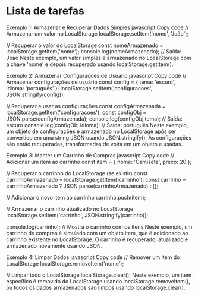 # Lista de tarefas 

Exemplo 1: Armazenar e Recuperar Dados Simples
javascript
Copy code
// Armazenar um valor no LocalStorage
localStorage.setItem('nome', 'João');

// Recuperar o valor do LocalStorage
const nomeArmazenado = localStorage.getItem('nome');
console.log(nomeArmazenado); // Saída: João
Neste exemplo, um valor simples é armazenado no LocalStorage com a chave 'nome' e depois recuperado usando localStorage.getItem().

Exemplo 2: Armazenar Configurações de Usuário
javascript
Copy code
// Armazenar configurações de usuário
const config = {
  tema: 'escuro',
  idioma: 'português'
};
localStorage.setItem('configuracoes', JSON.stringify(config));

// Recuperar e usar as configurações
const configArmazenada = localStorage.getItem('configuracoes');
const configObj = JSON.parse(configArmazenada);
console.log(configObj.tema); // Saída: escuro
console.log(configObj.idioma); // Saída: português
Neste exemplo, um objeto de configurações é armazenado no LocalStorage após ser convertido em uma string JSON usando JSON.stringify(). As configurações são então recuperadas, transformadas de volta em um objeto e usadas.

Exemplo 3: Manter um Carrinho de Compras
javascript
Copy code
// Adicionar um item ao carrinho
const item = {
  nome: 'Camiseta',
  preco: 20
};

// Recuperar o carrinho do LocalStorage (se existir)
const carrinhoArmazenado = localStorage.getItem('carrinho');
const carrinho = carrinhoArmazenado ? JSON.parse(carrinhoArmazenado) : [];

// Adicionar o novo item ao carrinho
carrinho.push(item);

// Armazenar o carrinho atualizado no LocalStorage
localStorage.setItem('carrinho', JSON.stringify(carrinho));

console.log(carrinho); // Mostra o carrinho com os itens
Neste exemplo, um carrinho de compras é simulado com um objeto item, que é adicionado ao carrinho existente no LocalStorage. O carrinho é recuperado, atualizado e armazenado novamente usando JSON.

Exemplo 4: Limpar Dados
javascript
Copy code
// Remover um item do LocalStorage
localStorage.removeItem('nome');

// Limpar todo o LocalStorage
localStorage.clear();
Neste exemplo, um item específico é removido do LocalStorage usando localStorage.removeItem(), ou todos os dados armazenados são limpos usando localStorage.clear().
